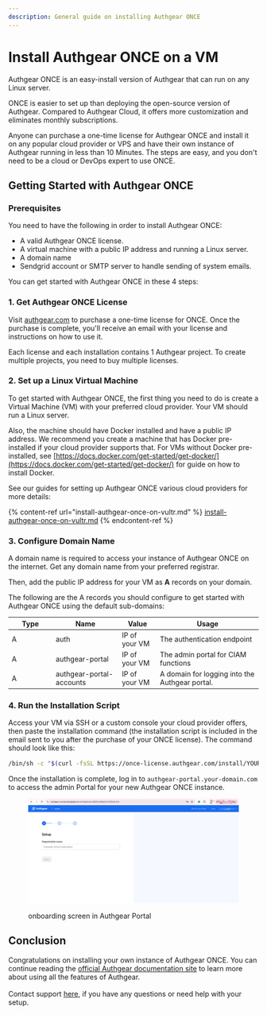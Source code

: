 ```yaml
---
description: General guide on installing Authgear ONCE
---
```


# Install Authgear ONCE on a VM

Authgear ONCE is an easy-install version of Authgear that can run on any Linux server.&#x20;

ONCE is easier to set up than deploying the open-source version of Authgear. Compared to Authgear Cloud, it offers more customization and eliminates monthly subscriptions.

Anyone can purchase a one-time license for Authgear ONCE and install it on any popular cloud provider or VPS and have their own instance of Authgear running in less than 10 Minutes. The steps are easy, and you don't need to be a cloud or DevOps expert to use ONCE.

## Getting Started with Authgear ONCE

### Prerequisites

You need to have the following in order to install Authgear ONCE:

* A valid Authgear ONCE license.
* A virtual machine with a public IP address and running a Linux server.
* A domain name
* Sendgrid account or SMTP server to handle sending of system emails.

You can get started with Authgear ONCE in these 4 steps:

### 1. Get Authgear ONCE License

Visit [authgear.com](https://authgear.com/) to purchase a one-time license for ONCE. Once the purchase is complete, you'll receive an email with your license and instructions on how to use it.

Each license and each installation contains 1 Authgear project. To create multiple projects, you need to buy multiple licenses.

### 2. Set up a Linux Virtual Machine

To get started with Authgear ONCE, the first thing you need to do is create a Virtual Machine (VM) with your preferred cloud provider.  Your VM should run a Linux server.&#x20;

Also, the machine should have Docker installed and have a public IP address. We recommend you create a machine that has Docker pre-installed if your cloud provider supports that. For VMs without Docker pre-installed, see [https://docs.docker.com/get-started/get-docker/](https://docs.docker.com/get-started/get-docker/) for guide on how to install Docker.

See our guides for setting up Authgear ONCE various cloud providers for more details:

{% content-ref url="install-authgear-once-on-vultr.md" %}
[install-authgear-once-on-vultr.md](install-authgear-once-on-vultr.md)
{% endcontent-ref %}

### 3. Configure Domain Name

A domain name is required to access your instance of Authgear ONCE on the internet. Get any domain name from your preferred registrar.

Then, add the public IP address for your VM as **A** records on your domain.

The following are the A records you should configure to get started with Authgear ONCE using the default sub-domains:

<table><thead><tr><th width="74.5546875">Type</th><th>Name</th><th>Value</th><th>Usage</th></tr></thead><tbody><tr><td>A</td><td>auth</td><td>IP of your VM</td><td>The authentication endpoint</td></tr><tr><td>A</td><td>authgear-portal</td><td>IP of your VM</td><td>The admin portal for CIAM functions</td></tr><tr><td>A</td><td>authgear-portal-accounts</td><td>IP of your VM</td><td>A domain for logging into the Authgear portal.</td></tr></tbody></table>

### 4. Run the Installation Script

Access your VM via SSH or a custom console your cloud provider offers, then paste the installation command (the installation script is included in the email sent to you after the purchase of your ONCE license). The command should look like this:

```sh
/bin/sh -c "$(curl -fsSL https://once-license.authgear.com/install/YOUR-AUTHGEAR-ONCE-LICENSE-KEY)"
```

Once the installation is complete, log in to `authgear-portal.your-domain.com`  to access the admin Portal for your new Authgear ONCE instance.

<figure><img src="../.gitbook/assets/once-onboard.png" alt=""><figcaption><p>onboarding screen in Authgear Portal</p></figcaption></figure>

## Conclusion

Congratulations on installing your own instance of Authgear ONCE. You can continue reading the [official Authgear documentation site](https://docs.authgear.com/) to learn more about using all the features of Authgear.\
\
Contact support [here](https://www.authgear.com/schedule-demo), if you have any questions or need help with your setup.
